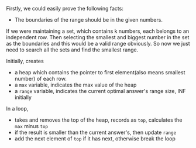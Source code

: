 Firstly, we could easily prove the following facts:
- The boundaries of the range should be in the given numbers.

If we were maintaining a set, which contains k numbers, each belongs to an independent row. 
Then selecting the smallest and biggest number in the set as the boundaries and this would be a valid range obviously. 
So now we just need to search all the sets and find the smallest range.

Initially, creates
- a heap which contains the pointer to first element(also means smallest number) of each row.
- a `max` variable, indicates the max value of the heap
- a `range` variable, indicates the current optimal answer's range size, INF initially

In a loop,
- takes and removes the top of the heap, records as `top`, calculates the `max` minus `top`
- if the result is smaller than the current answer's, then update `range`
- add the next element of `top` if it has next, otherwise break the loop

